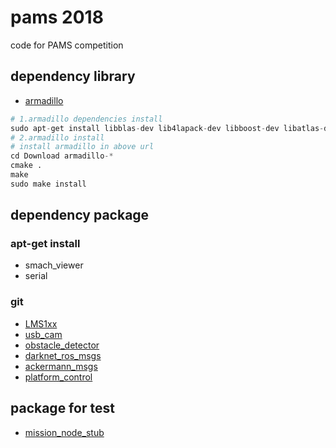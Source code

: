 # pams 2018
code for PAMS competition

## dependency library
- [armadillo](http://arma.sourceforge.net/download.html)
```python
# 1.armadillo dependencies install
sudo apt-get install libblas-dev lib4lapack-dev libboost-dev libatlas-dev -y
# 2.armadillo install 
# install armadillo in above url
cd Download armadillo-*
cmake .
make
sudo make install

```

## dependency package
### apt-get install
- smach_viewer
- serial

### git
- [LMS1xx](https://github.com/clearpathrobotics/lms1xx)
- [usb_cam](https://github.com/ros-drivers/usb_cam.git)
- [obstacle_detector](https://github.com/tysik/obstacle_detector.git)
- [darknet_ros_msgs](https://github.com/leggedrobotics/darknet_ros)
- [ackermann_msgs](https://github.com/KMU-KUUVe/ackermann_msgs.git)
- [platform_control](https://github.com/KMU-KUUVe/platform_control.git)

## package for test
- [mission_node_stub](https://github.com/KMU-KUUVe/mission_node_stub)
